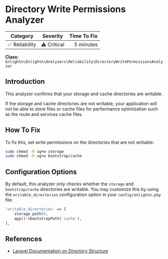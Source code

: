 # Directory Write Permissions Analyzer

| Category       | Severity   | Time To Fix  |
| -------------  |:----------:| ------------:|
| :white_check_mark: Reliability | ⚠️ Critical | 5 minutes    |

**Class:** `Enlightn\Enlightn\Analyzers\Reliability\DirectoryWritePermissionsAnalyzer`

## Introduction

This analyzer confirms that your storage and cache directories are writable.

If the storage and cache directories are not writable, your application will not be able to store files or cache files for performance optimization such as the route and services cache files.

## How To Fix

To fix this, set write permissions on the directories that are not writable:

```bash
sudo chmod -R ug+w storage
sudo chmod -R ug+w bootstrap/cache
```

## Configuration Options

By default, this analyzer only checks whether the `storage` and `bootstrap/cache` directories are writable. You may customize this by using the `writable_directories` configuration option in your `config/enlightn.php` file:

```php
'writable_directories' => [
    storage_path(),
    app()->bootstrapPath('cache'),
],
```

## References

- [Laravel Documentation on Directory Structure](https://laravel.com/docs/structure)